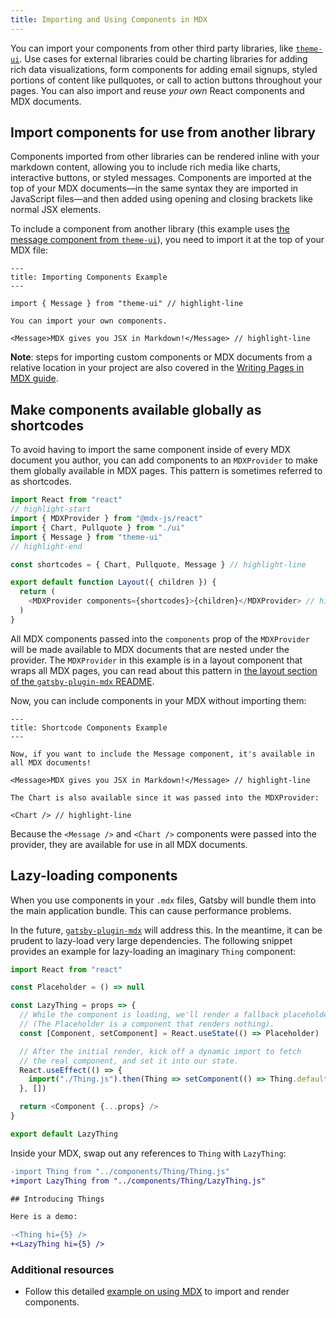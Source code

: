 ```yaml
---
title: Importing and Using Components in MDX
---
```


You can import your components from other third party libraries, like [`theme-ui`](https://theme-ui.com/components). Use cases for external libraries could be charting libraries for adding rich data visualizations, form components for adding email signups, styled portions of content like pullquotes, or call to action buttons throughout your pages. You can also import and reuse _your own_ React components and MDX documents.

## Import components for use from another library

Components imported from other libraries can be rendered inline with your markdown content, allowing you to include rich media like charts, interactive buttons, or styled messages. Components are imported at the top of your MDX documents—in the same syntax they are imported in JavaScript files—and then added using opening and closing brackets like normal JSX elements.

To include a component from another library (this example uses [the message component from `theme-ui`](https://theme-ui.com/components/message)), you need to import it at the top of your MDX file:

```mdx
---
title: Importing Components Example
---

import { Message } from "theme-ui" // highlight-line

You can import your own components.

<Message>MDX gives you JSX in Markdown!</Message> // highlight-line
```

**Note**: steps for importing custom components or MDX documents from a relative location in your project are also covered in the [Writing Pages in MDX guide](/docs/how-to/routing/mdx/#part-2-writing-pages-in-mdx).

<EggheadEmbed
  lessonLink="https://egghead.io/lessons/gatsby-import-and-use-a-react-component-in-markdown-with-mdx"
  lessonTitle="Import and use a React component in Markdown with MDX"
/>

## Make components available globally as shortcodes

To avoid having to import the same component inside of every MDX document you author, you can add components to an `MDXProvider` to make them globally available in MDX pages. This pattern is sometimes referred to as shortcodes.

```js:title=src/components/layout.js
import React from "react"
// highlight-start
import { MDXProvider } from "@mdx-js/react"
import { Chart, Pullquote } from "./ui"
import { Message } from "theme-ui"
// highlight-end

const shortcodes = { Chart, Pullquote, Message } // highlight-line

export default function Layout({ children }) {
  return (
    <MDXProvider components={shortcodes}>{children}</MDXProvider> // highlight-line
  )
}
```

All MDX components passed into the `components` prop of the `MDXProvider` will be made available to MDX documents that are nested under the provider. The `MDXProvider` in this example is in a layout component that wraps all MDX pages, you can read about this pattern in [the layout section of the `gatsby-plugin-mdx` README](/plugins/gatsby-plugin-mdx/#default-layouts).

Now, you can include components in your MDX without importing them:

```mdx
---
title: Shortcode Components Example
---

Now, if you want to include the Message component, it's available in all MDX documents!

<Message>MDX gives you JSX in Markdown!</Message> // highlight-line

The Chart is also available since it was passed into the MDXProvider:

<Chart /> // highlight-line
```

Because the `<Message />` and `<Chart />` components were passed into the provider, they are available for use in all MDX documents.

<EggheadEmbed
  lessonLink="https://egghead.io/lessons/gatsby-make-react-components-globally-available-as-shortcodes-in-mdx"
  lessonTitle="Make React components globally available as shortcodes in MDX"
/>

## Lazy-loading components

When you use components in your `.mdx` files, Gatsby will bundle them into the main application bundle. This can cause performance problems.

In the future, [`gatsby-plugin-mdx`](/plugins/gatsby-plugin-mdx) will address this. In the meantime, it can be prudent to lazy-load very large dependencies. The following snippet provides an example for lazy-loading an imaginary `Thing` component:

```jsx:title=src/components/LazyThing.js
import React from "react"

const Placeholder = () => null

const LazyThing = props => {
  // While the component is loading, we'll render a fallback placeholder.
  // (The Placeholder is a component that renders nothing).
  const [Component, setComponent] = React.useState(() => Placeholder)

  // After the initial render, kick off a dynamic import to fetch
  // the real component, and set it into our state.
  React.useEffect(() => {
    import("./Thing.js").then(Thing => setComponent(() => Thing.default))
  }, [])

  return <Component {...props} />
}

export default LazyThing
```

Inside your MDX, swap out any references to `Thing` with `LazyThing`:

```diff
-import Thing from "../components/Thing/Thing.js"
+import LazyThing from "../components/Thing/LazyThing.js"

## Introducing Things

Here is a demo:

-<Thing hi={5} />
+<LazyThing hi={5} />
```

### Additional resources

- Follow this detailed [example on using MDX](https://github.com/gatsbyjs/gatsby/tree/master/examples/using-MDX) to import and render components.
